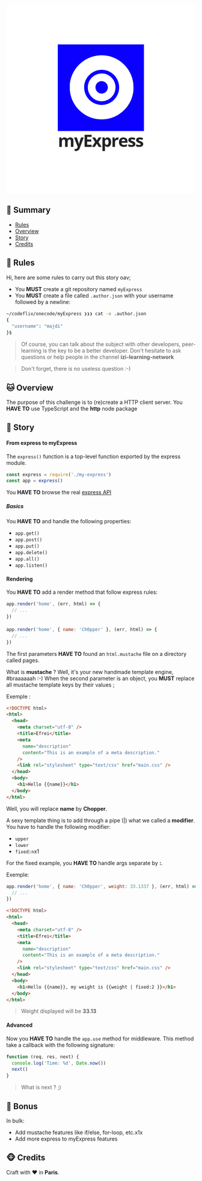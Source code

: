 <p align="center">
  <img src="./assets/myExpress.png" />
</p>

## <a name='TOC'>🐼 Summary</a>

- [Rules](#rules)
- [Overview](#overview)
- [Story](#story)
- [Credits](#credits)

## <a name='overview'>🦊 Rules</a>

Hi, here are some rules to carry out this story oav;

- You **MUST** create a git repository named `myExpress`
- You **MUST** create a file called `.author.json` with your username followed by a newline:

```sh
~/codeflix/onecode/myExpress ❯❯❯ cat -e .author.json
{
  "username": "majdi"
}$
```

> Of course, you can talk about the subject with other developers, peer-learning is
> the key to be a better developer. Don't hesitate to ask questions or help people in
> the channel **izi-learning-network**

> Don't forget, there is no useless question :-)

## <a name='overview'>🐱 Overview</a>

The purpose of this challenge is to (re)create a HTTP client server.
You **HAVE TO** use TypeScript and the **http** node package

## <a name='story'>🐨 Story</a>

#### From express to myExpress

The `express()` function is a top-level function exported by the express module.

```js
const express = require('./my-express')
const app = express()
```

You **HAVE TO** browse the real [express API](https://expressjs.com)

##### Basics

You **HAVE TO** and handle the following properties:

- `app.get()`
- `app.post()`
- `app.put()`
- `app.delete()`
- `app.all()`
- `app.listen()`

#### Rendering

You **HAVE TO** add a render method that follow express rules:

```js
app.render('home', (err, html) => {
  // ...
})

app.render('home', { name: 'Ch0pper' }, (err, html) => {
  // ...
})
```

The first parameters **HAVE TO** found an `html.mustache` file on a directory called pages.

What is **mustache** ? Well, it's your new handmade template engine, #braaaaaah :-)
When the second parameter is an object, you **MUST** replace all mustache template keys by their values ;

Exemple :

```html
<!DOCTYPE html>
<html>
  <head>
    <meta charset="utf-8" />
    <title>Efrei</title>
    <meta
      name="description"
      content="This is an example of a meta description."
    />
    <link rel="stylesheet" type="text/css" href="main.css" />
  </head>
  <body>
    <h1>Hello {{name}}</h1>
  </body>
</html>
```

Well, you will replace **name** by **Chopper**.

A sexy template thing is to add through a pipe (|) what we called a **modifier**.
You have to handle the following modifier:

- `upper`
- `lower`
- `fixed:n`x1

For the fixed example, you **HAVE TO** handle args separate by **:**.

Exemple:

```js
app.render('home', { name: 'Ch0pper', weight: 33.1337 }, (err, html) => {
  // ...
})
```

```html
<!DOCTYPE html>
<html>
  <head>
    <meta charset="utf-8" />
    <title>Efrei</title>
    <meta
      name="description"
      content="This is an example of a meta description."
    />
    <link rel="stylesheet" type="text/css" href="main.css" />
  </head>
  <body>
    <h1>Hello {{name}}, my weight is {{weight | fixed:2 }}</h1>
  </body>
</html>
```

> Weight displayed will be **33.13**

#### Advanced

Now you **HAVE TO** handle the `app.use` method for middleware.
This method take a callback with the following signature:

```js
function (req, res, next) {
  console.log('Time: %d', Date.now())
  next()
}
```

> What is next ? ;)

## <a name='bonus'>🦄 Bonus</a>

In bulk:

- Add mustache features like if/else, for-loop, etc.x1x
- Add more express to myExpress features

## <a name='credits'>🐵 Credits</a>

Craft with :heart: in **Paris**.
